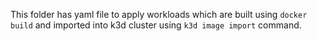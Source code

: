 This folder has yaml file to apply workloads which are built using `docker build` and imported into k3d cluster using `k3d image import` command. 